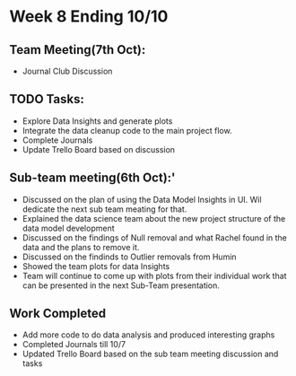 # Week 8 Ending 10/10

## Team Meeting(7th Oct):
  - Journal Club Discussion

## TODO Tasks:
  - Explore Data Insights and generate plots
  - Integrate the data cleanup code to the main project flow.
  - Complete Journals
  - Update Trello Board based on discussion
  
## Sub-team meeting(6th Oct):'
  - Discussed on the plan of using the Data Model Insights in UI. Wil dedicate the next sub team meating for that. 
  - Explained the data science team about the new project structure of the data model development
  - Discussed on the findings of Null removal and what Rachel found in the data and the plans to remove it.
  - Discussed on the findinds to Outlier removals from Humin 
  - Showed the team plots for data Insights
  - Team will continue to come up with plots from their individual work that can be presented in the next Sub-Team presentation.

## Work Completed
  - Add more code to do data analysis and produced interesting graphs
  - Completed Journals till 10/7
  - Updated Trello Board based on the sub team meeting discussion and tasks